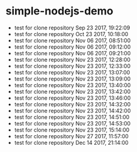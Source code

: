 # simple-nodejs-demo
* test for clone repository Sep 23 2017, 19:22:09
* test for clone repository Oct 23 2017, 10:18:00
* test for clone repository Nov 06 2017, 08:51:00
* test for clone repository Nov 06 2017, 09:12:00
* test for clone repository Nov 06 2017, 09:21:00
* test for clone repository Nov 23 2017, 12:28:00
* test for clone repository Nov 23 2017, 12:33:00
* test for clone repository Nov 23 2017, 13:07:00
* test for clone repository Nov 23 2017, 13:09:00
* test for clone repository Nov 23 2017, 13:40:00
* test for clone repository Nov 23 2017, 13:42:00
* test for clone repository Nov 23 2017, 13:46:00
* test for clone repository Nov 23 2017, 14:32:00
* test for clone repository Nov 23 2017, 14:42:00
* test for clone repository Nov 23 2017, 14:51:00
* test for clone repository Nov 23 2017, 14:53:00
* test for clone repository Nov 23 2017, 15:14:00
* test for clone repository Nov 27 2017, 11:57:00
* test for clone repository Dec 14 2017, 21:14:00